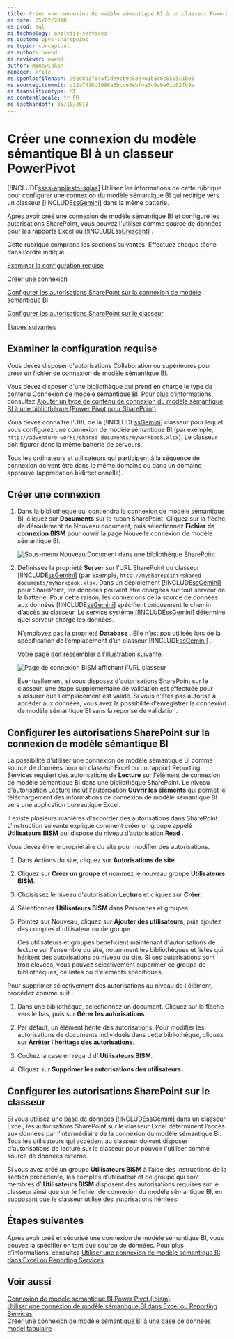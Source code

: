 ```yaml
---
title: Créer une connexion de modèle sémantique BI à un classeur PowerPivot | Documents Microsoft
ms.date: 05/02/2018
ms.prod: sql
ms.technology: analysis-services
ms.custom: ppvt-sharepoint
ms.topic: conceptual
ms.author: owend
ms.reviewer: owend
author: minewiskan
manager: kfile
ms.openlocfilehash: 992e8a3f84af3de9cb9c8ae461b5c6c0505c1b66
ms.sourcegitcommit: c12a7416d1996a3bcce3ebf4a3c9abe61b02fb9e
ms.translationtype: MT
ms.contentlocale: fr-FR
ms.lasthandoff: 05/10/2018
---
```

# <a name="create-a-bi-semantic-model-connection-to-a-power-pivot-workbook"></a>Créer une connexion du modèle sémantique BI à un classeur PowerPivot
[!INCLUDE[ssas-appliesto-sqlas](../../includes/ssas-appliesto-sqlas.md)]
  Utilisez les informations de cette rubrique pour configurer une connexion du modèle sémantique BI qui redirige vers un classeur [!INCLUDE[ssGemini](../../includes/ssgemini-md.md)] dans la même batterie.  
  
 Après avoir créé une connexion de modèle sémantique BI et configuré les autorisations SharePoint, vous pouvez l'utiliser comme source de données pour les rapports Excel ou [!INCLUDE[ssCrescent](../../includes/sscrescent-md.md)] .  
  
 Cette rubrique comprend les sections suivantes. Effectuez chaque tâche dans l'ordre indiqué.  
  
 [Examiner la configuration requise](#bkmk_prereq)  
  
 [Créer une connexion](#bkmk_create)  
  
 [Configurer les autorisations SharePoint sur la connexion de modèle sémantique BI](#bkmk_permissions)  
  
 [Configurer les autorisations SharePoint sur le classeur](#bkmk_userdb)  
  
 [Étapes suivantes](#bkmk_next)  
  
##  <a name="bkmk_prereq"></a> Examiner la configuration requise  
 Vous devez disposer d'autorisations Collaboration ou supérieures pour créer un fichier de connexion de modèle sémantique BI.  
  
 Vous devez disposer d'une bibliothèque qui prend en charge le type de contenu Connexion de modèle sémantique BI. Pour plus d’informations, consultez [Ajouter un type de contenu de connexion du modèle sémantique BI à une bibliothèque &#40;Power Pivot pour SharePoint&#41;](../../analysis-services/power-pivot-sharepoint/add-bi-semantic-model-connection-content-type-to-library.md).  
  
 Vous devez connaître l’URL de la [!INCLUDE[ssGemini](../../includes/ssgemini-md.md)] classeur pour lequel vous configurez une connexion de modèle sémantique BI (par exemple, `http://adventure-works/shared documents/myworkbook.xlsx`). Le classeur doit figurer dans la même batterie de serveurs.  
  
 Tous les ordinateurs et utilisateurs qui participent à la séquence de connexion doivent être dans le même domaine ou dans un domaine approuvé (approbation bidirectionnelle).  
  
##  <a name="bkmk_create"></a> Créer une connexion  
  
1.  Dans la bibliothèque qui contiendra la connexion de modèle sémantique BI, cliquez sur **Documents** sur le ruban SharePoint. Cliquez sur la flèche de déroulement de Nouveau document, puis sélectionnez **Fichier de connexion BISM** pour ouvrir la page Nouvelle connexion de modèle sémantique BI.  
  
     ![Sous-menu Nouveau Document dans une bibliothèque SharePoint](../../analysis-services/power-pivot-sharepoint/media/ssas-bismconnection-new.gif "sous-menu Nouveau Document dans une bibliothèque SharePoint")  
  
2.  Définissez la propriété **Server** sur l’URL SharePoint du classeur [!INCLUDE[ssGemini](../../includes/ssgemini-md.md)] (par exemple, `http://mysharepoint/shared documents/myWorkbook.xlsx`. Dans un déploiement [!INCLUDE[ssGemini](../../includes/ssgemini-md.md)] pour SharePoint, les données peuvent être chargées sur tout serveur de la batterie. Pour cette raison, les connexions de la source de données aux données [!INCLUDE[ssGemini](../../includes/ssgemini-md.md)] spécifient uniquement le chemin d’accès au classeur. Le service système [!INCLUDE[ssGemini](../../includes/ssgemini-md.md)] détermine quel serveur charge les données.  
  
     N’employez pas la propriété **Database** . Elle n’est pas utilisée lors de la spécification de l’emplacement d’un classeur [!INCLUDE[ssGemini](../../includes/ssgemini-md.md)] .  
  
     Votre page doit ressembler à l'illustration suivante.  
  
     ![Page de connexion BISM affichant l’URL classeur](../../analysis-services/power-pivot-sharepoint/media/ssas-bismconnection-ppvtds.gif "page de connexion BISM montrant l’URL de classeur")  
  
     Éventuellement, si vous disposez d'autorisations SharePoint sur le classeur, une étape supplémentaire de validation est effectuée pour s'assurer que l'emplacement est valide. Si vous n'êtes pas autorisé à accéder aux données, vous avez la possibilité d'enregistrer la connexion de modèle sémantique BI sans la réponse de validation.  
  
##  <a name="bkmk_permissions"></a> Configurer les autorisations SharePoint sur la connexion de modèle sémantique BI  
 La possibilité d'utiliser une connexion de modèle sémantique BI comme source de données pour un classeur Excel ou un rapport Reporting Services requiert des autorisations de **Lecture** sur l'élément de connexion de modèle sémantique BI dans une bibliothèque SharePoint. Le niveau d'autorisation Lecture inclut l'autorisation **Ouvrir les éléments** qui permet le téléchargement des informations de connexion de modèle sémantique BI vers une application bureautique Excel.  
  
 Il existe plusieurs manières d'accorder des autorisations dans SharePoint. L’instruction suivante explique comment créer un groupe appelé **Utilisateurs BISM** qui dispose du niveau d’autorisation **Read** .  
  
 Vous devez être le propriétaire du site pour modifier des autorisations.  
  
1.  Dans Actions du site, cliquez sur **Autorisations de site**.  
  
2.  Cliquez sur **Créer un groupe** et nommez le nouveau groupe **Utilisateurs BISM**.  
  
3.  Choisissez le niveau d'autorisation **Lecture** et cliquez sur **Créer**.  
  
4.  Sélectionnez **Utilisateurs BISM** dans Personnes et groupes.  
  
5.  Pointez sur Nouveau, cliquez sur **Ajouter des utilisateurs**, puis ajoutez des comptes d'utilisateur ou de groupe.  
  
     Ces utilisateurs et groupes bénéficient maintenant d'autorisations de lecture sur l'ensemble du site, notamment les bibliothèques et listes qui héritent des autorisations au niveau du site. Si ces autorisations sont trop élevées, vous pouvez sélectivement supprimer ce groupe de bibliothèques, de listes ou d'éléments spécifiques.  
  
 Pour supprimer sélectivement des autorisations au niveau de l'élément, procédez comme suit :  
  
1.  Dans une bibliothèque, sélectionnez un document. Cliquez sur la flèche vers le bas, puis sur **Gérer les autorisations**.  
  
2.  Par défaut, un élément hérite des autorisations. Pour modifier les autorisations de documents individuels dans cette bibliothèque, cliquez sur **Arrêter l’héritage des autorisations**.  
  
3.  Cochez la case en regard d’ **Utilisateurs BISM**.  
  
4.  Cliquez sur **Supprimer les autorisations des utilisateurs**.  
  
##  <a name="bkmk_userdb"></a> Configurer les autorisations SharePoint sur le classeur  
 Si vous utilisez une base de données [!INCLUDE[ssGemini](../../includes/ssgemini-md.md)] dans un classeur Excel, les autorisations SharePoint sur le classeur Excel déterminent l’accès aux données par l’intermédiaire de la connexion du modèle sémantique BI. Tous les utilisateurs qui accèdent au classeur doivent disposer d'autorisations de lecture sur le classeur pour pouvoir l'utiliser comme source de données externe.  
  
 Si vous avez créé un groupe **Utilisateurs BISM** à l’aide des instructions de la section précédente, les comptes d’utilisateur et de groupe qui sont membres d’ **Utilisateurs BISM** disposent des autorisations requises sur le classeur ainsi que sur le fichier de connexion du modèle sémantique BI, en supposant que le classeur utilise des autorisations héritées.  
  
##  <a name="bkmk_next"></a> Étapes suivantes  
 Après avoir créé et sécurisé une connexion de modèle sémantique BI, vous pouvez la spécifier en tant que source de données. Pour plus d’informations, consultez [Utiliser une connexion de modèle sémantique BI dans Excel ou Reporting Services](../../analysis-services/power-pivot-sharepoint/use-a-bi-semantic-model-connection-in-excel-or-reporting-services.md).  
  
## <a name="see-also"></a>Voir aussi  
 [Connexion de modèle sémantique BI Power Pivot &#40;.bism&#41;](../../analysis-services/power-pivot-sharepoint/power-pivot-bi-semantic-model-connection-bism.md)   
 [Utiliser une connexion de modèle sémantique BI dans Excel ou Reporting Services](../../analysis-services/power-pivot-sharepoint/use-a-bi-semantic-model-connection-in-excel-or-reporting-services.md)   
 [Créer une connexion de modèle sémantique BI à une base de données model tabulaire](../../analysis-services/power-pivot-sharepoint/create-a-bi-semantic-model-connection-to-a-tabular-model-database.md)  
  
  
